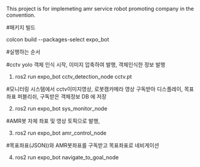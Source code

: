 This project is for implemeting amr service robot promoting company in the convention.

#패키지 빌드

colcon build --packages-select expo_bot

#실행하는 순서

#cctv yolo 객체 인식 시작, 이미지 압축하여 발행, 객체인식한 정보 발행

1. ros2 run expo_bot cctv_detection_node cctv.pt 

#모니터링 시스템에서 cctv이미지영상, 로봇캠카메라 영상 구독받아 디스플레이, 목표좌표 퍼블리쉬, 구독받은 객체정보 DB 에 저장

2. ros2 run expo_bot sys_monitor_node  

#AMR봇 자체 좌표 및 영상 토픽으로 발행, 

3. ros2 run expo_bot amr_control_node 

#목표좌표(JSON))와 AMR봇좌표를 구독받고 목표좌표로 네비게이션 

4. ros2 run expo_bot navigate_to_goal_node 